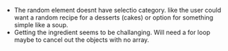 - The random element doesnt have selectio category. like the user could want a random recipe for a desserts (cakes) or option for something simple like a soup. 
- Getting the ingredient seems to be challanging. Will need a for loop maybe to cancel out the objects with no array. 